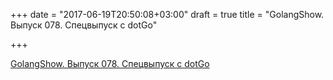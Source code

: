 +++
date = "2017-06-19T20:50:08+03:00"
draft = true
title = "GolangShow. Выпуск 078. Спецвыпуск с dotGo"

+++

<p><a href="http://golangshow.com/episode/2016/10-16-078/">GolangShow. Выпуск 078. Спецвыпуск с dotGo</a></p>